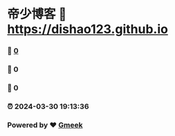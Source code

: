 # 帝少博客 :link: https://dishao123.github.io 
### :page_facing_up: [0](https://dishao123.github.io/tag.html) 
### :speech_balloon: 0 
### :hibiscus: 0 
### :alarm_clock: 2024-03-30 19:13:36 
### Powered by :heart: [Gmeek](https://github.com/Meekdai/Gmeek)
